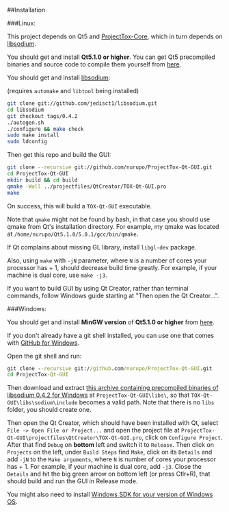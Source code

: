 ##Installation

###Linux:

This project depends on Qt5 and [ProjectTox-Core](http://github.com/irungentoo/ProjectTox-Core), which in turn depends on [libsodium](http://github.com/jedisct1/libsodium).

You should get and install **Qt5.1.0 or higher**.
You can get Qt5 precompiled binaries and source code to compile them yourself from [here](http://qt-project.org/downloads).

You should get and install [libsodium](https://github.com/jedisct1/libsodium):

(requires `automake` and `libtool` being installed)
```bash
git clone git://github.com/jedisct1/libsodium.git
cd libsodium
git checkout tags/0.4.2
./autogen.sh
./configure && make check
sudo make install
sudo ldconfig
```

Then get this repo and build the GUI:
```bash
git clone --recursive git://github.com/nurupo/ProjectTox-Qt-GUI.git
cd ProjectTox-Qt-GUI
mkdir build && cd build
qmake -Wall ../projectfiles/QtCreator/TOX-Qt-GUI.pro
make
```
On success, this will build a `TOX-Qt-GUI` executable.

Note that `qmake` might not be found by bash, in that case you should use qmake from Qt's installation directory.
For example, my qmake was located at `/home/nurupo/Qt5.1.0/5.0.1/gcc/bin/qmake`.

If Qt complains about missing GL library, install `libgl-dev` package.

Also, using `make` with `-jN` parameter, where `N` is a number of cores your processor has + 1, should decrease build time greatly.
For example, if your machine is dual core, use `make -j3`.

If you want to build GUI by using Qt Creator, rather than terminal commands, follow Windows guide starting at "Then open the Qt Creator...".

###Windows:

You should get and install **MinGW version** of **Qt5.1.0 or higher** from [here](http://qt-project.org/downloads).

If you don't already have a git shell installed, you can use one that comes with [GitHub for Windows](http://windows.github.com/).

Open the git shell and run:
```cmd
git clone --recursive git://github.com/nurupo/ProjectTox-Qt-GUI.git
cd ProjectTox-Qt-GUI
```

Then download and extract [this archive containing precompiled binaries of libsodium 0.4.2 for Windows](https://download.libsodium.org/libsodium/releases/libsodium-win32-0.4.2.tar.gz) at `ProjectTox-Qt-GUI\libs\`, so that `TOX-Qt-GUI\libs\sodium\include` becomes a valid path. Note that there is no `libs` folder, you should create one.

Then open the Qt Creator, which should have been installed with Qt, select `File -> Open File or Project...` and open the project file at `ProjectTox-Qt-GUI\projectfiles\QtCreator\TOX-Qt-GUI.pro`, click on `Configure Project`.
After that find `Debug` on **bottom** left and switch it to `Release`.
Then click on `Projects` on the left, under `Build Steps` find `Make`, click on its `Details` and add `-jN` to the `Make arguments`, where `N` is number of cores your processor has + 1. For example, if your machine is dual core, add `-j3`.
Close the `Details` and hit the big green arrow on bottom left (or press Ctlr+R), that should build and run the GUI in Release mode.

You might also need to install [Windows SDK for your version of Windows OS](https://en.wikipedia.org/wiki/Microsoft_Windows_SDK#Versions).
